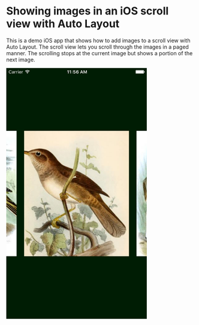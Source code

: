 # Showing images in an iOS scroll view with Auto Layout

This is a demo iOS app that shows how to add images to a scroll view with Auto Layout. The scroll view lets you scroll through the images in a paged manner. The scrolling stops at the current image but shows a portion of the next image.

<img src='https://raw.githubusercontent.com/evgenyneu/SneakPeekScroll/master/graphics/sneek_peek_scroll_view_screenshot_ios.png' alt='Sneak peek scroll view for iOS' width='375'>